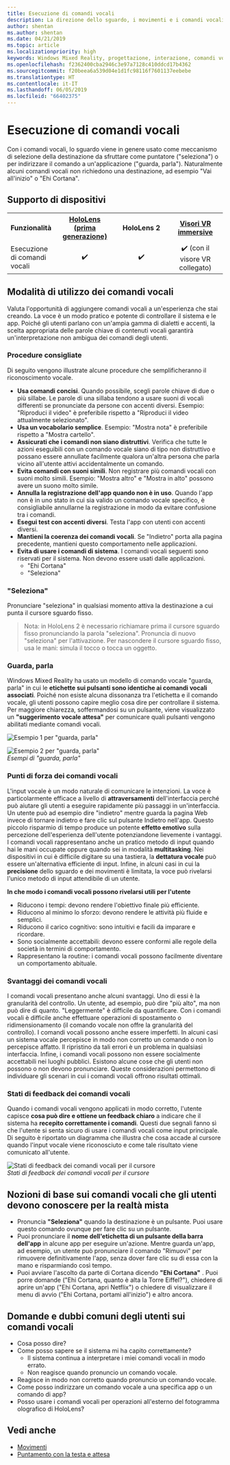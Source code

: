```yaml
---
title: Esecuzione di comandi vocali
description: La direzione dello sguardo, i movimenti e i comandi vocali (GGV, Gaze, Gesture and Voice) sono un mezzo di interazione fondamentale in HoloLens. Questo articolo fornisce indicazioni precise sulla progettazione dei comandi vocali.
author: shentan
ms.author: shentan
ms.date: 04/21/2019
ms.topic: article
ms.localizationpriority: high
keywords: Windows Mixed Reality, progettazione, interazione, comandi vocali
ms.openlocfilehash: f2362400cba2946c3e97a7128c410ddcd17b4362
ms.sourcegitcommit: f20beea6a539d04e1d1fc98116f7601137eebebe
ms.translationtype: HT
ms.contentlocale: it-IT
ms.lasthandoff: 06/05/2019
ms.locfileid: "66402375"
---
```

# <a name="voice-commanding"></a>Esecuzione di comandi vocali

Con i comandi vocali, lo sguardo viene in genere usato come meccanismo di selezione della destinazione da sfruttare come puntatore ("seleziona") o per indirizzare il comando a un'applicazione ("guarda, parla"). Naturalmente alcuni comandi vocali non richiedono una destinazione, ad esempio "Vai all'inizio" o "Ehi Cortana".


## <a name="device-support"></a>Supporto di dispositivi

<table>
<tr>
<th>Funzionalità</th><th style="width:150px"> <a href="hololens-hardware-details.md">HoloLens (prima generazione)</a></th><th style="width:150px">HoloLens 2</th><th style="width:150px"> <a href="immersive-headset-hardware-details.md">Visori VR immersive</a></th>
</tr><tr>
<td>Esecuzione di comandi vocali</td><td style="text-align: center;"> ✔️</td><td style="text-align: center;"> ✔️</td><td style="text-align: center;"> ✔️ (con il visore VR collegato)</td>
</tr>
</table>



## <a name="how-to-use-voice"></a>Modalità di utilizzo dei comandi vocali

Valuta l'opportunità di aggiungere comandi vocali a un'esperienza che stai creando. La voce è un modo pratico e potente di controllare il sistema e le app. Poiché gli utenti parlano con un'ampia gamma di dialetti e accenti, la scelta appropriata delle parole chiave di contenuti vocali garantirà un'interpretazione non ambigua dei comandi degli utenti.

### <a name="best-practices"></a>Procedure consigliate

Di seguito vengono illustrate alcune procedure che semplificheranno il riconoscimento vocale.
* **Usa comandi concisi**. Quando possibile, scegli parole chiave di due o più sillabe. Le parole di una sillaba tendono a usare suoni di vocali differenti se pronunciate da persone con accenti diversi. Esempio: "Riproduci il video" è preferibile rispetto a "Riproduci il video attualmente selezionato".
* **Usa un vocabolario semplice**. Esempio: "Mostra nota" è preferibile rispetto a "Mostra cartello".
* **Assicurati che i comandi non siano distruttivi**. Verifica che tutte le azioni eseguibili con un comando vocale siano di tipo non distruttivo e possano essere annullate facilmente qualora un'altra persona che parla vicino all'utente attivi accidentalmente un comando.
* **Evita comandi con suoni simili**. Non registrare più comandi vocali con suoni molto simili. Esempio: "Mostra altro" e "Mostra in alto" possono avere un suono molto simile.
* **Annulla la registrazione dell'app quando non è in uso**. Quando l'app non è in uno stato in cui sia valido un comando vocale specifico, è consigliabile annullarne la registrazione in modo da evitare confusione tra i comandi.
* **Esegui test con accenti diversi**. Testa l'app con utenti con accenti diversi.
* **Mantieni la coerenza dei comandi vocali**. Se "Indietro" porta alla pagina precedente, mantieni questo comportamento nelle applicazioni.
* **Evita di usare i comandi di sistema**. I comandi vocali seguenti sono riservati per il sistema. Non devono essere usati dalle applicazioni.
   * "Ehi Cortana"
   * "Seleziona"

### <a name="select"></a>"Seleziona"

Pronunciare "seleziona" in qualsiasi momento attiva la destinazione a cui punta il cursore sguardo fisso. 

>Nota: in HoloLens 2 è necessario richiamare prima il cursore sguardo fisso pronunciando la parola "seleziona". Pronuncia di nuovo "seleziona" per l'attivazione. Per nascondere il cursore sguardo fisso, usa le mani: simula il tocco o tocca un oggetto. 

### <a name="see-it-say-it"></a>Guarda, parla

Windows Mixed Reality ha usato un modello di comando vocale "guarda, parla" in cui le **etichette sui pulsanti sono identiche ai comandi vocali associati**. Poiché non esiste alcuna dissonanza tra l'etichetta e il comando vocale, gli utenti possono capire meglio cosa dire per controllare il sistema. Per maggiore chiarezza, soffermandosi su un pulsante, viene visualizzato un **"suggerimento vocale attesa"** per comunicare quali pulsanti vengono abilitati mediante comandi vocali.


![Esempio 1 per "guarda, parla"](images/voice-seeitsayit1-640px.jpg)

![Esempio 2 per "guarda, parla"](images/voice-seeitsayit2-640px.jpg)<br>
*Esempi di "guarda, parla"*

### <a name="voices-strengths"></a>Punti di forza dei comandi vocali

L'input vocale è un modo naturale di comunicare le intenzioni. La voce è particolarmente efficace a livello di **attraversamenti** dell'interfaccia perché può aiutare gli utenti a eseguire rapidamente più passaggi in un'interfaccia. Un utente può ad esempio dire "indietro" mentre guarda la pagina Web invece di tornare indietro e fare clic sul pulsante Indietro nell'app. Questo piccolo risparmio di tempo produce un potente **effetto emotivo** sulla percezione dell'esperienza dell'utente potenziandone lievemente i vantaggi. I comandi vocali rappresentano anche un pratico metodo di input quando hai le mani occupate oppure quando sei in modalità **multitasking**. Nei dispositivi in cui è difficile digitare su una tastiera, la **dettatura vocale** può essere un'alternativa efficiente di input. Infine, in alcuni casi in cui la **precisione** dello sguardo e dei movimenti è limitata, la voce può rivelarsi l'unico metodo di input attendibile di un utente.

**In che modo i comandi vocali possono rivelarsi utili per l'utente**
* Riducono i tempi: devono rendere l'obiettivo finale più efficiente.
* Riducono al minimo lo sforzo: devono rendere le attività più fluide e semplici.
* Riducono il carico cognitivo: sono intuitivi e facili da imparare e ricordare.
* Sono socialmente accettabili: devono essere conformi alle regole della società in termini di comportamento.
* Rappresentano la routine: i comandi vocali possono facilmente diventare un comportamento abituale.

### <a name="voices-weaknesses"></a>Svantaggi dei comandi vocali

I comandi vocali presentano anche alcuni svantaggi. Uno di essi è la granularità del controllo. Un utente, ad esempio, può dire "più alto", ma non può dire di quanto. "Leggermente" è difficile da quantificare. Con i comandi vocali è difficile anche effettuare operazioni di spostamento o ridimensionamento (il comando vocale non offre la granularità del controllo). I comandi vocali possono anche essere imperfetti. In alcuni casi un sistema vocale percepisce in modo non corretto un comando o non lo percepisce affatto. Il ripristino da tali errori è un problema in qualsiasi interfaccia. Infine, i comandi vocali possono non essere socialmente accettabili nei luoghi pubblici. Esistono alcune cose che gli utenti non possono o non devono pronunciare. Queste considerazioni permettono di individuare gli scenari in cui i comandi vocali offrono risultati ottimali.

### <a name="voice-feedback-states"></a>Stati di feedback dei comandi vocali

Quando i comandi vocali vengono applicati in modo corretto, l'utente capisce **cosa può dire e ottiene un feedback chiaro** a indicare che il sistema ha **recepito correttamente i comandi**. Questi due segnali fanno sì che l'utente si senta sicuro di usare i comandi vocali come input principale. Di seguito è riportato un diagramma che illustra che cosa accade al cursore quando l'input vocale viene riconosciuto e come tale risultato viene comunicato all'utente.

![Stati di feedback dei comandi vocali per il cursore](images/voicefeedbackstates.png)<br>
*Stati di feedback dei comandi vocali per il cursore*

## <a name="top-things-users-should-know-about-speech-in-mixed-reality"></a>Nozioni di base sui comandi vocali che gli utenti devono conoscere per la realtà mista
* Pronuncia **"Seleziona"** quando la destinazione è un pulsante. Puoi usare questo comando ovunque per fare clic su un pulsante.
* Puoi pronunciare il **nome dell'etichetta di un pulsante della barra dell'app** in alcune app per eseguire un'azione. Mentre guarda un'app, ad esempio, un utente può pronunciare il comando "Rimuovi" per rimuovere definitivamente l'app, senza dover fare clic su di essa con la mano e risparmiando così tempo.
* Puoi avviare l'ascolto da parte di Cortana dicendo **"Ehi Cortana"** . Puoi porre domande ("Ehi Cortana, quanto è alta la Torre Eiffel?"), chiedere di aprire un'app ("Ehi Cortana, apri Netflix") o chiedere di visualizzare il menu di avvio ("Ehi Cortana, portami all'inizio") e altro ancora.

## <a name="common-questions-and-concerns-users-have-about-voice"></a>Domande e dubbi comuni degli utenti sui comandi vocali
* Cosa posso dire?
* Come posso sapere se il sistema mi ha capito correttamente?
   * Il sistema continua a interpretare i miei comandi vocali in modo errato.
   * Non reagisce quando pronuncio un comando vocale.
* Reagisce in modo non corretto quando pronuncio un comando vocale.
* Come posso indirizzare un comando vocale a una specifica app o un comando di app?
* Posso usare i comandi vocali per operazioni all'esterno del fotogramma olografico di HoloLens?

## <a name="see-also"></a>Vedi anche
* [Movimenti](gestures.md)
* [Puntamento con la testa e attesa](gaze-and-dwell.md)
